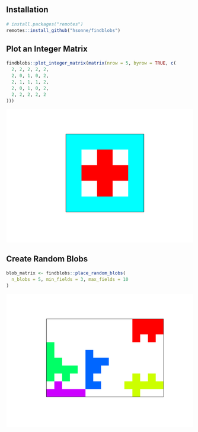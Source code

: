 Installation
------------

``` r
# install.packages("remotes")
remotes::install_github("hsonne/findblobs")
```

Plot an Integer Matrix
----------------------

``` r
findblobs::plot_integer_matrix(matrix(nrow = 5, byrow = TRUE, c(
  2, 2, 2, 2, 2,
  2, 0, 1, 0, 2,
  2, 1, 1, 1, 2,
  2, 0, 1, 0, 2,
  2, 2, 2, 2, 2
)))
```

![](README_files/figure-markdown_github/unnamed-chunk-2-1.png)

Create Random Blobs
-------------------

``` r
blob_matrix <- findblobs::place_random_blobs(
  n_blobs = 5, min_fields = 3, max_fields = 10
)
```

![](README_files/figure-markdown_github/unnamed-chunk-3-1.png)
